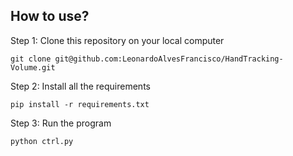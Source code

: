 ## How to use?
Step 1:
Clone this repository on your local computer

`git clone git@github.com:LeonardoAlvesFrancisco/HandTracking-Volume.git`

Step 2:
Install all the requirements

`pip install -r requirements.txt`

Step 3:
Run the program

`python ctrl.py`

